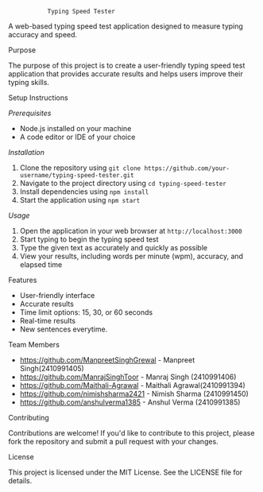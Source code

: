                Typing Speed Tester

A web-based typing speed test application designed to measure typing accuracy and speed.

Purpose

The purpose of this project is to create a user-friendly typing speed test application that provides accurate results and helps users improve their typing skills.

Setup Instructions

*Prerequisites*
- Node.js installed on your machine
- A code editor or IDE of your choice

*Installation*
1. Clone the repository using `git clone https://github.com/your-username/typing-speed-tester.git`
2. Navigate to the project directory using `cd typing-speed-tester`
3. Install dependencies using `npm install`
4. Start the application using `npm start`

*Usage*
1. Open the application in your web browser at `http://localhost:3000`
2. Start typing to begin the typing speed test
3. Type the given text as accurately and quickly as possible
4. View your results, including words per minute (wpm), accuracy, and elapsed time

Features

- User-friendly interface
- Accurate results
- Time limit options: 15, 30, or 60 seconds
- Real-time results
- New sentences everytime.

Team Members

- https://github.com/ManpreetSinghGrewal - Manpreet Singh(2410991405)
- https://github.com/ManrajSinghToor -     Manraj Singh  (2410991406)
- https://github.com/Maithali-Agrawal -  Maithali Agrawal(2410991394)
- https://github.com/nimishsharma2421 -   Nimish Sharma  (2410991450)
- https://github.com/anshulverma1385 -   Anshul Verma (2410991385)
 


Contributing

Contributions are welcome! If you'd like to contribute to this project, please fork the repository and submit a pull request with your changes.

License

This project is licensed under the MIT License. See the LICENSE file for details.
